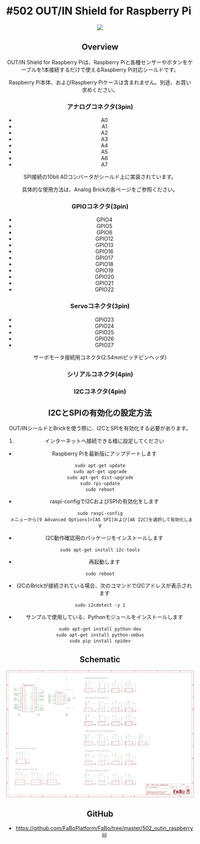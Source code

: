 # #502 OUT/IN Shield for Raspberry Pi

<center>
  
![](./img/502_outin_rasppi.jpg)
<!--COLORME-->

## Overview
OUT/IN Shield for Raspberry Piは、Raspberry Piと各種センサーやボタンをケーブルを1本接続するだけで使えるRaspberry Pi対応シールドです。

Raspberry Pi本体、およびRaspberry Piケースは含まれません。別途、お買い求めください。

### アナログコネクタ(3pin)
- A0
- A1
- A2
- A3
- A4
- A5
- A6
- A7

SPI接続の10bit ADコンバータがシールド上に実装されています。

具体的な使用方法は、Analog Brickの各ページをご参照ください。

### GPIOコネクタ(3pin)
- GPIO4
- GPIO5
- GPIO6
- GPIO12
- GPIO13
- GPIO16
- GPIO17
- GPIO18
- GPIO19
- GPIO20
- GPIO21
- GPIO22

### Servoコネクタ(3pin)
- GPIO23
- GPIO24
- GPIO25
- GPIO26
- GPIO27

サーボモータ接続用コネクタ(2.54mmピッチピンヘッダ)

### シリアルコネクタ(4pin)

### I2Cコネクタ(4pin)

## I2CとSPIの有効化の設定方法

OUT/INシールドとBrickを使う際に、I2CとSPIを有効化する必要があります。

1. インターネットへ接続できる様に設定してください

* Raspberry Piを最新版にアップデートします
```shell
sudo apt-get update
sudo apt-get upgrade
sudo apt-get dist-upgrade
sudo rpi-update
sudo reboot
```
* raspi-configでI2CおよびSPIの有効化をします
```shell
sudo raspi-config
 メニューから[9 Advanced Options]>[A5 SPI]および[A6 I2C]を選択して有効化します
```
* I2C動作確認用のパッケージをインストールします
```shell
sudo apt-get install i2c-tools
```
* 再起動します
```shell
sudo reboot
```
* I2CのBrickが接続されている場合、次のコマンドでI2Cアドレスが表示されます
```shell
sudo i2cdetect -y 1
```
* サンプルで使用している、Pythonモジュールをインストールします
```shell
sudo apt-get install python-dev
sudo apt-get install python-smbus
sudo pip install spidev
```

## Schematic
![](./img/502_outin_raspberrypi_sch.png)

## GitHub
- https://github.com/FaBoPlatform/FaBo/tree/master/502_outin_raspberrypi
